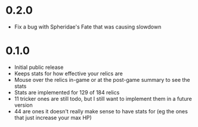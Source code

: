 # 0.2.0
* Fix a bug with Spheridae's Fate that was causing slowdown

# 0.1.0
* Initial public release
* Keeps stats for how effective your relics are
* Mouse over the relics in-game or at the post-game summary to see the stats
* Stats are implemented for 129 of 184 relics
* 11 tricker ones are still todo, but I still want to implement them in a future version
* 44 are ones it doesn't really make sense to have stats for (eg the ones that just increase your max HP)
